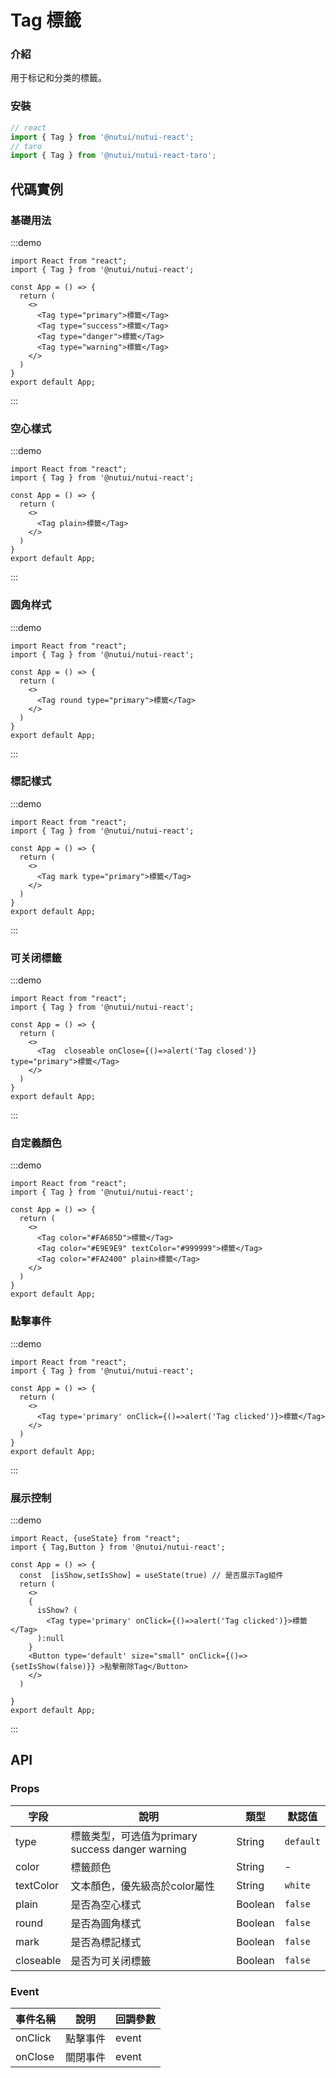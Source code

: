 # Tag 標籤

### 介紹

用于标记和分类的標籤。

### 安裝

``` javascript
// react
import { Tag } from '@nutui/nutui-react';
// taro
import { Tag } from '@nutui/nutui-react-taro';
```

## 代碼實例

### 基礎用法

:::demo

```tsx
import React from "react";
import { Tag } from '@nutui/nutui-react';

const App = () => {
  return (
    <>
      <Tag type="primary">標籤</Tag>
      <Tag type="success">標籤</Tag>
      <Tag type="danger">標籤</Tag>
      <Tag type="warning">標籤</Tag>
    </>
  )
}
export default App;
```

:::

### 空心樣式

:::demo

```tsx
import React from "react";
import { Tag } from '@nutui/nutui-react';

const App = () => {
  return (
    <>
      <Tag plain>標籤</Tag>
    </>
  )
}
export default App;
```

:::

### 圆角样式

:::demo

```tsx
import React from "react";
import { Tag } from '@nutui/nutui-react';

const App = () => {
  return (
    <>
      <Tag round type="primary">標籤</Tag>
    </>
  )
}
export default App;
```

:::

### 標記樣式

:::demo

```tsx
import React from "react";
import { Tag } from '@nutui/nutui-react';

const App = () => {
  return (
    <>
      <Tag mark type="primary">標籤</Tag>
    </>
  )
}
export default App;
```

:::

### 可关闭標籤

:::demo

```tsx
import React from "react";
import { Tag } from '@nutui/nutui-react';

const App = () => {
  return (
    <>
      <Tag  closeable onClose={()=>alert('Tag closed')}  type="primary">標籤</Tag>
    </>
  )
}
export default App;
```

:::

### 自定義顏色

:::demo

```tsx
import React from "react";
import { Tag } from '@nutui/nutui-react';

const App = () => {
  return (
    <>
      <Tag color="#FA685D">標籤</Tag>
      <Tag color="#E9E9E9" textColor="#999999">標籤</Tag>
      <Tag color="#FA2400" plain>標籤</Tag>
    </>
  )
}
export default App;
```



### 點擊事件

:::demo

```tsx
import React from "react";
import { Tag } from '@nutui/nutui-react';

const App = () => {
  return (
    <>
      <Tag type='primary' onClick={()=>alert('Tag clicked')}>標籤</Tag>
    </>
  )
}
export default App;
```

:::

### 展示控制

:::demo

```tsx
import React, {useState} from "react";
import { Tag,Button } from '@nutui/nutui-react';

const App = () => {
  const  [isShow,setIsShow] = useState(true) // 是否展示Tag組件
  return (
    <>
    {
      isShow? (
        <Tag type='primary' onClick={()=>alert('Tag clicked')}>標籤</Tag>
      ):null
    }  
    <Button type='default' size="small" onClick={()=>{setIsShow(false)}} >點擊刪除Tag</Button>
    </>
  )
  
}
export default App;
```

:::
## API

### Props

| 字段       | 說明                                             | 類型    | 默認值    |
|------------|--------------------------------------------------|---------|-----------|
| type       | 標籤类型，可选值为primary success danger warning | String  | `default` |
| color      | 標籤颜色                                         | String  | -         |
| textColor | 文本顏色，優先級高於color屬性                    | String  | `white`   |
| plain      | 是否為空心樣式                                   | Boolean | `false`   |
| round      | 是否為圓角樣式                                   | Boolean | `false`   |
| mark       | 是否為標記樣式                                   | Boolean | `false`   |
| closeable  | 是否为可关闭標籤                                 | Boolean | `false`   |


### Event

| 事件名稱| 說明     | 回調參數 |
|----------|----------|----------|
| onClick    | 點擊事件 | event    |
| onClose    | 關閉事件 | event    |